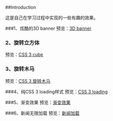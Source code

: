 ##Introduction

这是自己在学习过程中实现的一些有趣的效果。

###1、炫酷的3D banner
预览：[3D banner](https://zhoupenghui0913.github.io/Interesting-effect/CSS3/banner/index.html)

### 2、旋转立方体
预览：[CSS 3 cube](https://zhoupenghui0913.github.io/Interesting-effect/CSS3/CSS3cube.html)

### 3、旋转木马
预览：[CSS 3 旋转木马](https://zhoupenghui0913.github.io/Interesting-effect/CSS3/CSS3goround.html)

###4、纯CSS 3 loading样式 
预览：[CSS 3 loading](https://zhoupenghui0913.github.io/Interesting-effect/CSS3/CSS3loading.html)

###5、渐变效果
预览：[渐变效果](https://zhoupenghui0913.github.io/Interesting-effect/CSS3/CSS3gradients.html)

###6、新闻无限加载
预览：[新闻加载](https://zhoupenghui0913.github.io/Interesting-effect/newswaterfall/index.html)


